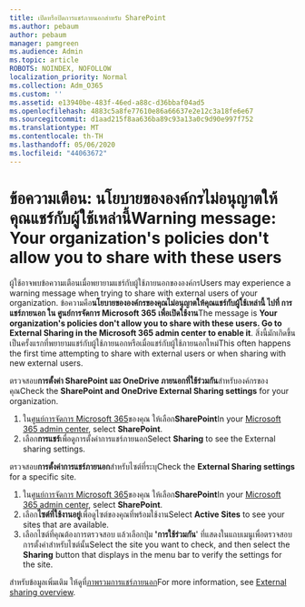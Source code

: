 ```yaml
---
title: เปิดหรือปิดการแชร์ภายนอกสําหรับ SharePoint
ms.author: pebaum
author: pebaum
manager: pamgreen
ms.audience: Admin
ms.topic: article
ROBOTS: NOINDEX, NOFOLLOW
localization_priority: Normal
ms.collection: Adm_O365
ms.custom: ''
ms.assetid: e13940be-483f-46ed-a88c-d36bbaf04ad5
ms.openlocfilehash: 4883c5a8fe77610e86a66637e2e12c3a18fe6e67
ms.sourcegitcommit: d1aad215f8aa636ba89c93a13a0c9d90e997f752
ms.translationtype: MT
ms.contentlocale: th-TH
ms.lasthandoff: 05/06/2020
ms.locfileid: "44063672"
---
```

# <a name="warning-message-your-organizations-policies-dont-allow-you-to-share-with-these-users"></a><span data-ttu-id="28866-102">ข้อความเตือน: นโยบายขององค์กรไม่อนุญาตให้คุณแชร์กับผู้ใช้เหล่านี้</span><span class="sxs-lookup"><span data-stu-id="28866-102">Warning message: Your organization's policies don't allow you to share with these users</span></span>

<span data-ttu-id="28866-103">ผู้ใช้อาจพบข้อความเตือนเมื่อพยายามแชร์กับผู้ใช้ภายนอกขององค์กร</span><span class="sxs-lookup"><span data-stu-id="28866-103">Users may experience a warning message when trying to share with external users of your organization.</span></span> <span data-ttu-id="28866-104">ข้อความคือ**นโยบายขององค์กรของคุณไม่อนุญาตให้คุณแชร์กับผู้ใช้เหล่านี้ ไปที่ การแชร์ภายนอก ใน ศูนย์การจัดการ Microsoft 365 เพื่อเปิดใช้งาน**</span><span class="sxs-lookup"><span data-stu-id="28866-104">The message is **Your organization's policies don't allow you to share with these users. Go to External Sharing in the Microsoft 365 admin center to enable it**.</span></span> <span data-ttu-id="28866-105">สิ่งนี้มักเกิดขึ้นเป็นครั้งแรกที่พยายามแชร์กับผู้ใช้ภายนอกหรือเมื่อแชร์กับผู้ใช้ภายนอกใหม่</span><span class="sxs-lookup"><span data-stu-id="28866-105">This often happens the first time attempting to share with external users or when sharing with new external users.</span></span>

<span data-ttu-id="28866-106">ตรวจสอบ**การตั้งค่า SharePoint และ OneDrive ภายนอกที่ใช้ร่วมกัน**สําหรับองค์กรของคุณ</span><span class="sxs-lookup"><span data-stu-id="28866-106">Check the **SharePoint and OneDrive External Sharing settings** for your organization.</span></span>

1. <span data-ttu-id="28866-107">ใน[ศูนย์การจัดการ Microsoft 365](https://admin.microsoft.com/AdminPortal/Home#/homepage">https://admin.microsoft.com/)ของคุณ ให้เลือก**SharePoint**</span><span class="sxs-lookup"><span data-stu-id="28866-107">In your [Microsoft 365 admin center](https://admin.microsoft.com/AdminPortal/Home#/homepage">https://admin.microsoft.com/), select **SharePoint**.</span></span>
3. <span data-ttu-id="28866-108">เลือก**การแชร์**เพื่อดูการตั้งค่าการแชร์ภายนอก</span><span class="sxs-lookup"><span data-stu-id="28866-108">Select **Sharing** to see the External sharing settings.</span></span>

<span data-ttu-id="28866-109">ตรวจสอบ**การตั้งค่าการแชร์ภายนอก**สําหรับไซต์ที่ระบุ</span><span class="sxs-lookup"><span data-stu-id="28866-109">Check the **External Sharing settings** for a specific site.</span></span>

1. <span data-ttu-id="28866-110">ใน[ศูนย์การจัดการ Microsoft 365](https://admin.microsoft.com/AdminPortal/Home#/homepage">https://admin.microsoft.com/)ของคุณ ให้เลือก**SharePoint**</span><span class="sxs-lookup"><span data-stu-id="28866-110">In your [Microsoft 365 admin center](https://admin.microsoft.com/AdminPortal/Home#/homepage">https://admin.microsoft.com/), select **SharePoint**.</span></span>
2. <span data-ttu-id="28866-111">เลือก**ไซต์ที่ใช้งานอยู่**เพื่อดูไซต์ของคุณที่พร้อมใช้งาน</span><span class="sxs-lookup"><span data-stu-id="28866-111">Select **Active Sites** to see your sites that are available.</span></span>
3. <span data-ttu-id="28866-112">เลือกไซต์ที่คุณต้องการตรวจสอบ แล้วเลือกปุ่ม **'การใช้ร่วมกัน**' ที่แสดงในแถบเมนูเพื่อตรวจสอบการตั้งค่าสําหรับไซต์นั้น</span><span class="sxs-lookup"><span data-stu-id="28866-112">Select the site you want to check, and then select the **Sharing** button that displays in the menu bar to verify the settings for the site.</span></span>

<span data-ttu-id="28866-113">สําหรับข้อมูลเพิ่มเติม ให้ดูที่[ภาพรวมการแชร์ภายนอก](https://docs.microsoft.com/sharepoint/external-sharing-overview)</span><span class="sxs-lookup"><span data-stu-id="28866-113">For more information, see [External sharing overview](https://docs.microsoft.com/sharepoint/external-sharing-overview).</span></span>